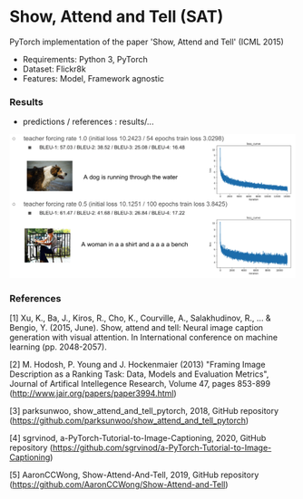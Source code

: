 # Show, Attend and Tell (SAT)

PyTorch implementation of the paper 'Show, Attend and Tell' (ICML 2015)

* Requirements: Python 3, PyTorch
* Dataset: Flickr8k
* Features: Model, Framework agnostic

### Results
* predictions / references : results/...

![result](results/result.png)

### References
[1] Xu, K., Ba, J., Kiros, R., Cho, K., Courville, A., Salakhudinov, R., ... & Bengio, Y. (2015, June). Show, attend and tell: Neural image caption generation with visual attention. In International conference on machine learning (pp. 2048-2057).

[2] M. Hodosh, P. Young and J. Hockenmaier (2013) "Framing Image Description as a Ranking Task: Data, Models and Evaluation Metrics", Journal of Artifical Intellegence Research, Volume 47, pages 853-899 (http://www.jair.org/papers/paper3994.html)

[3] parksunwoo, show_attend_and_tell_pytorch, 2018, GitHub repository (https://github.com/parksunwoo/show_attend_and_tell_pytorch)

[4] sgrvinod, a-PyTorch-Tutorial-to-Image-Captioning, 2020, GitHub repository (https://github.com/sgrvinod/a-PyTorch-Tutorial-to-Image-Captioning)

[5] AaronCCWong, Show-Attend-And-Tell, 2019, GitHub repository (https://github.com/AaronCCWong/Show-Attend-and-Tell)
